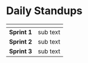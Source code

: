 # Daily Standups

<table data-view="cards"><thead><tr><th></th><th></th></tr></thead><tbody><tr><td><strong>Sprint 1</strong></td><td>sub text</td></tr><tr><td><strong>Sprint 2</strong></td><td>sub text</td></tr><tr><td><strong>Sprint 3</strong></td><td>sub text</td></tr></tbody></table>
